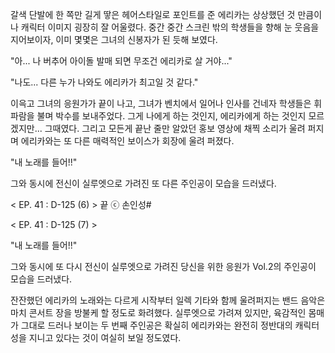 갈색 단발에 한 쪽만 길게 땋은 헤어스타일로 포인트를 준 에리카는 상상했던 것 만큼이나 캐릭터 이미지 굉장히 잘 어울렸다. 
중간 중간 스크린 밖의 학생들을 향해 눈 웃음을 지어보이자, 이미 몇몇은 그녀의 신봉자가 된 듯해 보였다. 

"아... 나 버추어 아이돌 발매 되면 무조건 에리카로 살 거야..." 

"나도... 다른 누가 나와도 에리카가 최고일 것 같다." 

이윽고 그녀의 응원가가 끝이 나고, 그녀가 벤치에서 일어나 인사를 건네자 학생들은 휘파람을 불며 박수를 보내주었다. 그게 나에게 하는 것인지, 에리카에게 하는 것인지 모르겠지만... 
그때였다. 그리고 모든게 끝난 줄만 알았던 홍보 영상에 채찍 소리가 울려 퍼지며 에리카와는 또 다른 매력적인 보이스가 회장에 울려 퍼졌다. 

"내 노래를 들어!!" 

그와 동시에 전신이 실루엣으로 가려진 또 다른 주인공이 모습을 드러냈다.

< EP. 41 : D-125 (6) > 끝
ⓒ 손인성#

< EP. 41 : D-125 (7) >

"내 노래를 들어!!" 

그와 동시에 또 다시 전신이 실루엣으로 가려진 당신을 위한 응원가 Vol.2의 주인공이 모습을 드러냈다. 

잔잔했던 에리카의 노래와는 다르게 시작부터 일렉 기타와 함께 울려퍼지는 밴드 음악은 마치 콘서트 장을 방불케 할 정도로 화려했다. 
실루엣으로 가려져 있지만, 육감적인 몸매가 그대로 드러나 보이는 두 번째 주인공은 확실히 에리카와는 완전히 정반대의 캐릭터 성을 지니고 있다는 것이 여실히 보일 정도였다. 